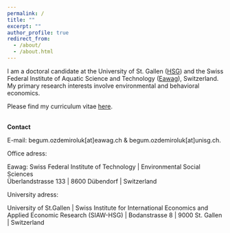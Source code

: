 ```yaml
---
permalink: /
title: ""
excerpt: ""
author_profile: true
redirect_from: 
  - /about/
  - /about.html
---
```


<p>I am a doctoral candidate at the University of St. Gallen (<a href="https://www.unisg.ch/en/" target="_blank">HSG</a>) and the Swiss Federal Institute of Aquatic Science and Technology (<a href="https://www.eawag.ch/en/" target="_blank">Eawag</a>), Switzerland. My primary research interests involve environmental and behavioral economics.</p>
<p>Please find my curriculum vitae <a href="http://begumozdemiroluk.github.io/files/Begum_Ozdemir_Oluk_CV_22_03_2023.pdf" target="_blank">here</a>.</p> 
<br>
<strong>Contact</strong>  
<p>E-mail: begum.ozdemiroluk[at]eawag.ch & begum.ozdemiroluk[at]unisg.ch.</p> 
<p>Office adress:</p>   
<p>Eawag: Swiss Federal Institute of Technology | Environmental Social Sciences<br>Überlandstrasse 133 | 8600 Dübendorf | Switzerland</p>
<p>University adress:</p>   
<p>University of St.Gallen | Swiss Institute for International Economics and Applied Economic Research (SIAW-HSG) | Bodanstrasse 8 | 9000 St. Gallen | Switzerland



  
  




